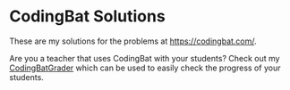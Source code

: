 # CodingBat Solutions

These are my solutions for the problems at https://codingbat.com/.

Are you a teacher that uses CodingBat with your students? Check out my [CodingBatGrader](https://joncoop.github.io/codingbat-grader/) which can be used to easily check the progress of your students.
